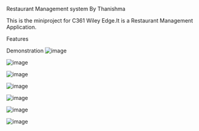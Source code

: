 Restaurant Management system By Thanishma

This is the miniproject for C361 Wiley Edge.It is a Restaurant Management Application.

Features

Demonstration
![image](https://github.com/thanishma/project1/assets/73327713/521826f9-e037-44ba-ab22-c7dc5362851c)

![image](https://github.com/thanishma/project1/assets/73327713/6ce3318c-ea02-44dc-89cb-515636141273)

![image](https://github.com/thanishma/project1/assets/73327713/6956a68d-3473-4893-a512-1fba6dac2830)

![image](https://github.com/thanishma/project1/assets/73327713/18630867-4b8a-4133-bc26-7c0e03f067f1)

![image](https://github.com/thanishma/project1/assets/73327713/fd6e6771-4eaa-43f2-a5c9-b0b990b2c953)

![image](https://github.com/thanishma/project1/assets/73327713/ad48eedb-f561-4e35-8d3a-8a25739fd2f3)

![image](https://github.com/thanishma/project1/assets/73327713/18630867-4b8a-4133-bc26-7c0e03f067f1)
